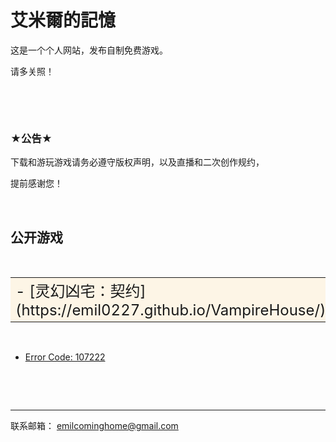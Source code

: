 # 艾米爾的記憶

这是一个个人网站，发布自制免费游戏。

请多关照！

&nbsp;


&nbsp;

### ★公告★

下载和游玩游戏请务必遵守版权声明，以及直播和二次创作规约，

提前感谢您！

&nbsp;



## **公开游戏**
&nbsp;

<table><tr><td bgcolor=OldLace><font size=5>- [灵幻凶宅：契约](https://emil0227.github.io/VampireHouse/) </td></tr></table>


&nbsp;

- [Error Code: 107222](https://ldjam.com/events/ludum-dare/46/error-code-107222) 

&nbsp;

&nbsp;

************
联系邮箱：
<emilcominghome@gmail.com>
